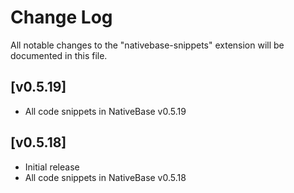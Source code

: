 # Change Log
All notable changes to the "nativebase-snippets" extension will be documented in this file.

## [v0.5.19]
- All code snippets in NativeBase v0.5.19

## [v0.5.18]
- Initial release
- All code snippets in NativeBase v0.5.18